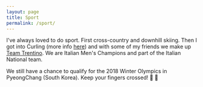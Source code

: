 ```yaml
---
layout: page
title: Sport
permalink: /sport/
---
```


I've always loved to do sport. First cross-country and downhill skiing. Then I got into Curling (more info [here](https://en.wikipedia.org/wiki/Curling)) and with some of my friends we make up [Team Trentino](https://it-it.facebook.com/TrentinoCurling/). We are Italian Men's Champions and part of the Italian National team.

We still have a chance to qualify for the 2018 Winter Olympics in PyeongChang (South Korea). Keep your fingers crossed! :punch: :muscle:

<!--
This is the base Jekyll theme. You can find out more info about customizing your Jekyll theme, as well as basic Jekyll usage documentation at [jekyllrb.com](https://jekyllrb.com/)

You can find the source code for Minima at GitHub:
[jekyll][jekyll-organization] /
[minima](https://github.com/jekyll/minima)

You can find the source code for Jekyll at GitHub:
[jekyll][jekyll-organization] /
[jekyll](https://github.com/jekyll/jekyll)


[jekyll-organization]: https://github.com/jekyll
-->
